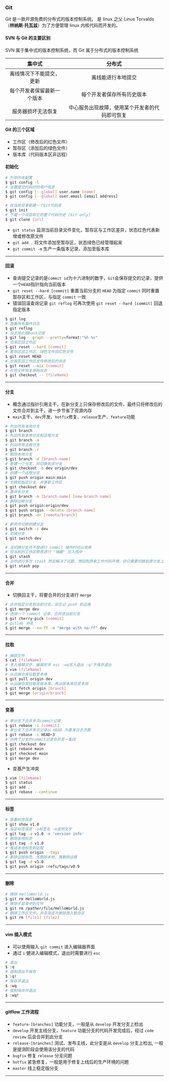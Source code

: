 
### Git 
Git 是一款开源免费的分布式的版本控制系统。
是 linux 之父 Linus Torvalds （**林纳斯·托瓦兹**）为了方便管理 linux 内核代码而开发的。

#### SVN 与 Git 的主要区别
SVN 属于集中式的版本控制系统，而 Git 属于分布式的版本控制系统

|           集中式           |                     分布式                     |
| :------------------------: | :--------------------------------------------: |
|  离线情况下不能提交，更新  |               离线能进行本地提交               |
| 每个开发者保留最新一个版本 |           每个开发者保存所有历史版本           |
|     服务器损坏无法恢复     | 中心服务出现故障，使用某个开发者的代码即可恢复 |

#### Git 的三个区域
* 工作区（修改后的红色文件）
* 暂存区（添加后的绿色文件）
* 版本库（代码版本区非远程）

#### 初始化
```bash
# 列举所有配置
$ git config -l
# 设置提交代码时的用户信息
$ git config [--global] user.name [name]
$ git config [--global] user.email [email address]
```
```bash
# 在当前目录新建一个Git代码库
$ git init
# 下载一个项目和它的整个代码历史 [Git only]
$ git clone [url]
```
- `git status` 监测当前目录文件变化，暂存区与工作区差异，状态红色代表新增或修改原文件
- `git add .` 将文件添加至暂存区，状态绿色已经管理起来
- `git commit -m` 生产一条版本记录，添加至版本库

---

#### 回滚
- 查询提交记录的是`commit id`为十六进制的数字，`Git`会保存提交的记录，提供一个`HEAD`指针指向当前版本
- `git reset --hard [commit]` 重置当前分支的 `HEAD` 为指定 `commit` 同时重置暂存区和工作区，与指定 `commit` 一致
- 错误回滚查询记录 `git reflog` 可再次使用 `git reset --hard [commit]` 回退指定版本

```bash
$ git log
# 查看所有操作日志
$ git reflog
# 日志简化图hash记录
$ git log --graph --pretty=format:"%h %s"
# 仓库区回工作区
$ git reset --hard [commit]
# 暂存区回工作区，绿色文件回红色文件
$ git reset HEAD
# 仓库区回工作区文件修改后的状态
$ git reset --mix [commit]
# 红色文件恢复原始状态
$ git checkout -- [fileName]
```

---

#### 分支
- 概念通过指针引用主干，在新分支上只保存修改后的文件，最终只将修改后的文件合并到主干，进一步节省了资源内存
- `main`主干、`dev`开发、`hotfix`修复、`release`生产、`feature`功能

```bash
# 列出所有本地分支
$ git branch
# 列出所有本地分支和远程分支
$ git branch -a
# 列出所有远程分支
$ git branch -r
# 删除本地分支
$ git branch -d [branch-name]
# 新建一个分支，并切换到该分支
$ git checkout -b dev origin/dev
# 创建一个远程分支
$ git push origin main:main
# 切换到指定分支，并更新工作区
$ git checkout dev
# 重命名分支
$ git branch -m [branch-name] [new-branch-name]
# 删除远程分支
$ git push origin:origin/dev
$ git push origin --delete [branch-name]
$ git branch -dr [remote/branch]
```
```bash
# 新命令切换创建分支
$ git switch -c dev
# 切换分支
$ git switch dev
```

```bash
# 当切换分支并不想进行 commit 操作时可以使用
# 将当前的工作区修改进行 "储藏" 压入栈中
$ git stash
# 当你进行多次 stash 然后解决了问题，想回到原来工作代码环境，你只需要切换到原分支上
$ git stash pop
```

---

#### 合并
- 切换回主干，将要合并的分支进行 `merge`
```bash
# 合并指定分支到当前分支，别忘记 push 到远端
$ git merge dev
# 选择一个 commit 记录，合并进当前分支
$ git cherry-pick [commit]
# gitlab 冲突
$ git merge --no-ff -m "merge with no-ff" dev
```

---

#### 拉取

```bash
# 捕获文件
$ cat [fileName]
# 进入编辑文件，编辑完毕 esc :wq写入退出 :q!不保存退出
$ vim [fileName]
# 从远端仓库拉取至本地
$ git pull origin dev
# 从远端仓库拉取至版本库，再从版本库拉至本地
$ git fetch origin [branch]
$ git merge [origin/branch]
```

---

#### 变基

```bash
# 单分支下合并多次commit记录
$ git rebase -i [commit]
# 单分支下合并多次记录以 HEAD 为基准日志次数
$ git rebase -i HEAD~3
# 将两个分支的commit记录合并至一条线
$ git checkout dev
$ git rebase main
$ git checkout main
$ git merge dev
```
- 变基产生冲突
```bash
$ vim [fileName]
$ git status
$ git add .
$ git rebase --continue
```

---

#### 标签

```bash
# 查看标签信息
$ git show v1.0
# 指定标签信息 -a标签名 -m说明文字
$ git tag -a v1.0 -m 'version info'
# 删除本地标签
$ git tag -d v1.0
# 推送本地标签到远程
$ git push origin --tags
# 删除远程标签，先删除本地，再删除远程
$ git tag -d v1.0
$ git push origin :refs/tags/v0.9
```

---

#### 删除
```bash
# 移除 HelloWorld.js
$ git rm HelloWorld.js
# 移除子目录中的文件
$ git rm /pather/file/HelloWorld.js
# 删除工作区文件，并且将这次删除放入暂存区
$ git rm [file1] [file2]
```

---

#### vim 插入模式

- 可以使用输入 `git commit` 进入编辑器界面
- 通过 `i` 健进入编辑模式，退出时需要进行 `esc`

```bash
# 退出
$ :q
# 强制退出不保存
$ :q!
# 保存并退出
$ :wq
# 强制保存并退出
$ :wq!
```

---

#### gitflow 工作流程

- `feature-[branches]` 功能分支，一般是从 `develop` 开发分支上检出
- `develop` 开发主线分支，`feature` 功能分支的代码开发完成后，经过 `code review` 后会合并到此分支
- `release-[branches]` 测试、发布主线，此分支是从 `develop` 分支上检出, 一般是提测阶段会使用该分支的代码
- `bugfix` 修复 `release` 分支问题
- `hotfix` 紧急修复，一般是用于修复上线后的生产环境的问题
- `master` 线上稳定版分支

---
